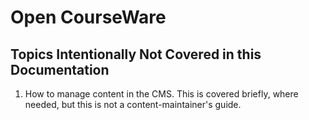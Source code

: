 # Open CourseWare

## Topics Intentionally Not Covered in this Documentation

1. How to manage content in the CMS. This is covered briefly, where needed, but this is not a content-maintainer's guide.